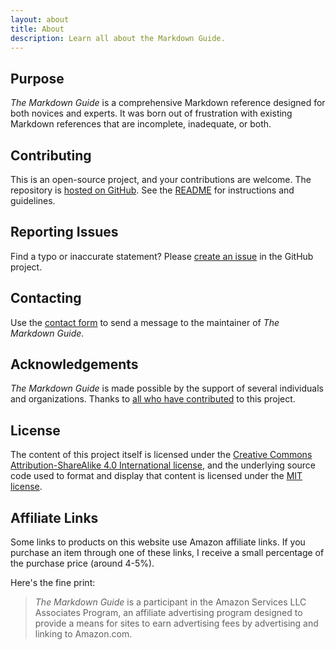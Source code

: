 ```yaml
---
layout: about
title: About
description: Learn all about the Markdown Guide.
---
```


## Purpose

*The Markdown Guide* is a comprehensive Markdown reference designed for both novices and experts. It was born out of frustration with existing Markdown references that are incomplete, inadequate, or both.

## Contributing

This is an open-source project, and your contributions are welcome. The repository is [hosted on GitHub](https://github.com/mattcone/markdown-guide). See the [README](https://github.com/mattcone/markdown-guide/blob/master/README.md) for instructions and guidelines.

## Reporting Issues

Find a typo or inaccurate statement? Please [create an issue](https://github.com/mattcone/markdown-guide/issues) in the GitHub project.

## Contacting

Use the [contact form](/contact) to send a message to the maintainer of *The Markdown Guide*.

## Acknowledgements

*The Markdown Guide* is made possible by the support of several individuals and organizations. Thanks to [all who have contributed](https://github.com/mattcone/markdown-guide/graphs/contributors) to this project.

## License

The content of this project itself is licensed under the [Creative Commons Attribution-ShareAlike 4.0 International license](https://creativecommons.org/licenses/by-sa/4.0/), and the underlying source code used to format and display that content is licensed under the [MIT license](https://github.com/mattcone/markdown-guide/blob/master/LICENSE.txt).

## Affiliate Links

Some links to products on this website use Amazon affiliate links. If you purchase an item through one of these links, I receive a small percentage of the purchase price (around 4-5%).

Here's the fine print: 

> *The Markdown Guide* is a participant in the Amazon Services LLC Associates Program, an affiliate advertising program designed to provide a means for sites to earn advertising fees by advertising and linking to Amazon.com.
